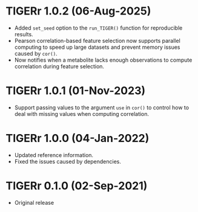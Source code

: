 # TIGERr 1.0.2 (06-Aug-2025)

* Added `set_seed` option to the `run_TIGER()` function for reproducible results.
* Pearson correlation-based feature selection now supports parallel computing to speed up large datasets and prevent memory issues caused by `cor()`.
* Now notifies when a metabolite lacks enough observations to compute correlation during feature selection.

# TIGERr 1.0.1 (01-Nov-2023)

* Support passing values to the argument `use` in  `cor()` to control how to deal with missing values when computing correlation.

# TIGERr 1.0.0 (04-Jan-2022)

* Updated reference information.
* Fixed the issues caused by dependencies.

# TIGERr 0.1.0 (02-Sep-2021)

* Original release
